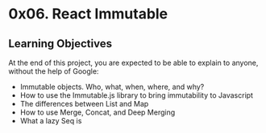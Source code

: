 # 0x06. React Immutable

## Learning Objectives
At the end of this project, you are expected to be able to explain to anyone, without the help of Google:

* Immutable objects. Who, what, when, where, and why?
* How to use the Immutable.js library to bring immutability to Javascript
* The differences between List and Map
* How to use Merge, Concat, and Deep Merging
* What a lazy Seq is
